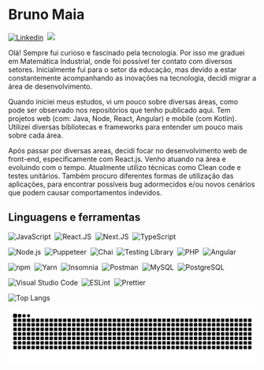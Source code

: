 # Bruno Maia 
[![Linkedin](https://img.shields.io/badge/LinkedIn-0077B5?style=for-the-badge&logo=linkedin&logoColor=white)](https://linkedin.com/in/brunoamaia94)&nbsp;
<a href="mailto:brunoamaia94@gmail.com"><img src="https://img.shields.io/badge/Email-FFFFFF?style=for-the-badge&logo=gmail&logoColor=red)"/></a>&nbsp;

Olá! Sempre fui curioso e fascinado pela tecnologia. Por isso me graduei em Matemática Industrial, onde foi possível ter contato com diversos setores. Inicialmente fui para o setor da educação, mas devido a estar constantemente acompanhando as inovações na tecnologia, decidi migrar a área de desenvolvimento.

Quando iniciei meus estudos, vi um pouco sobre diversas áreas, como pode ser observado nos repositórios que tenho publicado aqui. Tem projetos web (com: Java, Node, React, Angular) e mobile (com Kotlin). Utilizei diversas bibliotecas e frameworks para entender um pouco mais sobre cada área.

Após passar por diversas areas, decidi focar no desenvolvimento web de front-end, especificamente com React.js. Venho atuando na área e evoluindo com o tempo. Atualmente utilizo técnicas como Clean code e testes unitários. Também procuro diferentes formas de utilização das aplicações, para encontrar possíveis bug adormecidos e/ou novos cenários que podem causar comportamentos indevidos.


## Linguagens e ferramentas
![JavaScript](https://img.shields.io/badge/JavaScript-171717?style=for-the-badge&logo=javascript&logoColor=F7DF1E)&nbsp;
![React.JS]( 	https://img.shields.io/badge/React.js-171717?style=for-the-badge&logo=react&logoColor=whitedeepskyblue)&nbsp;
![Next.JS](https://img.shields.io/badge/Next.js-171717?style=for-the-badge&logo=next.js&logoColor=white)&nbsp;
![TypeScript](https://img.shields.io/badge/TypeScript-171717?&style=for-the-badge&logo=TypeScript)&nbsp;

![Node.js](https://img.shields.io/badge/node.js-1c3433?style=flat&logo=node.js)&nbsp;
![Puppeteer](https://img.shields.io/badge/Puppeteer-1c3433?style=flat&logo=Puppeteer)&nbsp;
![Chai](https://img.shields.io/badge/Chai.js-1c3433?style=flat&logo=chai&logoColor=a30701)&nbsp;
![Testing Library](https://img.shields.io/badge/Testing%20Library-1c3433?style=flat&logo=Testing-Library)&nbsp;
![PHP](https://img.shields.io/badge/PHP-1c3433?style=flat&logo=php)&nbsp;
![Angular](https://img.shields.io/badge/Angular-1c3433?style=flat&logo=angular&logoColor=DD0031)&nbsp;


![npm](https://img.shields.io/badge/npm-1c3433?style=flat&logo=npm)&nbsp;
![Yarn](https://img.shields.io/badge/Yarn-1c3433?style=flat&logo=yarn)&nbsp;
![Insomnia](https://img.shields.io/badge/Insomnia-1c3433?style=flat&logo=insomnia&logoColor=4000BF)&nbsp;
![Postman](https://img.shields.io/badge/Postman-1c3433?style=flat&logo=postman)&nbsp;
![MySQL](https://img.shields.io/badge/MySQL-1c3433?style=flat&logo=mysql)&nbsp;
![PostgreSQL](https://img.shields.io/badge/PostgreSQL-1c3433?style=flat&logo=postgresql)&nbsp;

![Visual Studio Code](https://img.shields.io/badge/Visual%20Studio%20Code-1c3433?style=flat&logo=visual-studio-code&logoColor=007acc)&nbsp;
![ESLint](https://img.shields.io/badge/ESLint-1c3433?style=flat&logo=eslint&logoColor=4b32c3)&nbsp;
![Prettier](https://img.shields.io/badge/Prettier-1c3433?style=flat&logo=Prettier&logoColor=F7B93E)&nbsp;


![Top Langs](https://github-readme-stats.vercel.app/api/top-langs/?username=brunoamaia&layout=compact&theme=radical)

![Snake animation](https://github.com/brunoamaia/brunoamaia/blob/output/github-contribution-grid-snake.svg)

